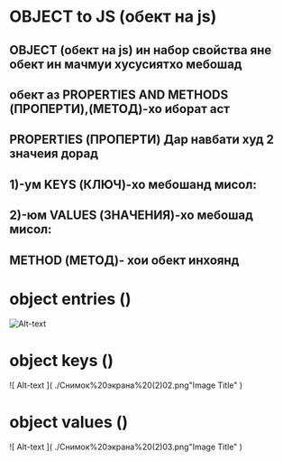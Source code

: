 
# OBJECT to JS (обект на js)
## OBJECT (обект на js)  ин набор  свойства яне  обект ин мачмуи хусусиятхо мебошад
## обект аз PROPERTIES AND METHODS (ПРОПЕРТИ),(МЕТОД)-хо иборат аст
##  PROPERTIES (ПРОПЕРТИ) Дар навбати худ  2 значеия дорад 
## 1)-ум KEYS (КЛЮЧ)-хо мебошанд мисол:
## 2)-юм  VALUES (ЗНАЧЕНИЯ)-хо мебошад мисол:
## METHOD (МЕТОД)- хои обект инхоянд
#  object entries () 
![ Alt-text ]( ./Снимок%20экрана%20(2)01.png//example.com/ "Image Title" )
#  object  keys () 
![ Alt-text ]( ./Снимок%20экрана%20(2)02.png"Image Title" )
#  object  values ()
![ Alt-text ]( ./Снимок%20экрана%20(2)03.png"Image Title" )


